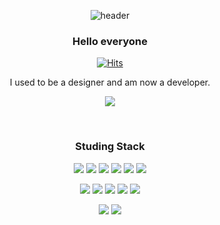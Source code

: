 <div align=center>
   
![header](https://capsule-render.vercel.app/api?type=waving&color=timeGradient&height=300&section=header&text=Taxzero%20&fontColor=ffffff&fontSize=50&fontAlign=80&fontAlignY=40)

<h3 align="center"><b>Hello everyone</b></h3>

[![Hits](https://hits.seeyoufarm.com/api/count/incr/badge.svg?url=https%3A%2F%2Fgithub.com%2FTaxzero&count_bg=%2379C83D&title_bg=%23555555&icon=&icon_color=%23E7E7E7&title=hits&edge_flat=false)](https://hits.seeyoufarm.com)
  
  
I used to be a designer and am now a developer.
   
   
<a href="https://tax-zero.tistory.com/" target="_blank"><img src="https://img.shields.io/badge/click here-000000?style=flat-square&logo=link&logoColor=white"/></a>   
   
   
</br>
  <h3 align="center"><b>Studing Stack</b></h3>

<img src="https://img.shields.io/badge/Python-3766AB?style=flat-square&logo=Python&logoColor=white"/></a>
<img src="https://img.shields.io/badge/R-276DC3?style=flat-square&logo=R&logoColor=white"/></a>
<img src="https://img.shields.io/badge/html-E34F26?style=flat-square&logo=html5&logoColor=white"/></a>
<img src="https://img.shields.io/badge/css-1572B6?style=flat-square&logo=css3&logoColor=white"></a>
<img src="https://img.shields.io/badge/JavaScript-F7DF1E?style=flat-square&logo=JavaScript&logoColor=white"/></a>
<img src="https://img.shields.io/badge/Node.js-339933?style=flat-square&logo=Node.js&logoColor=white"/></a>

<img src="https://img.shields.io/badge/React-20232A?style=flat-square&logo=react&logoColor=61DAFB"/></a>
<img src="https://img.shields.io/badge/Electron-2B2E3A?style=flat-square&logo=electron&logoColor=9FEAF9"/></a>
<img src="https://img.shields.io/badge/Dart-0175C2?style=flat-square&logo=dart&logoColor=white"/></a>
<img src="https://img.shields.io/badge/Flutter-02569B?style=flat-square&logo=flutter&logoColor=white"/></a>
<img src ="https://img.shields.io/badge/-C%23-000000?style=flat-square&logo=Csharp&&logoColor=white"/></a>

<img src="https://img.shields.io/badge/Adobe Photoshop-31A8FF?style=flat-square&logo=AdobePhotoshop&logoColor=white"/></a>
<img src="https://img.shields.io/badge/Adobe Illustrator-FF9A00?style=flat-square&logo=Adobe Illustrator&logoColor=white"/>


</br>


</div>

</br>
